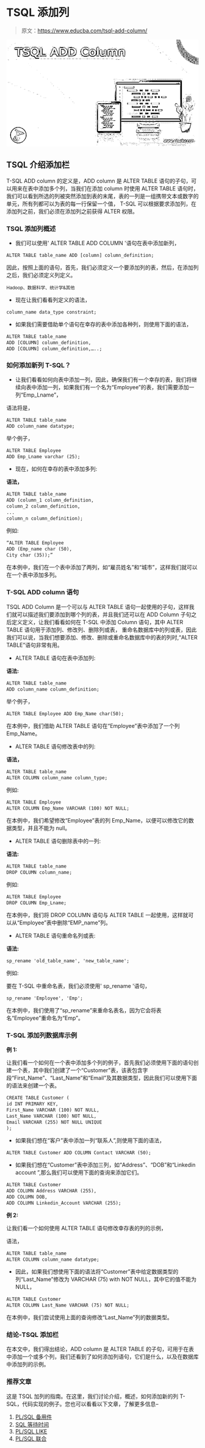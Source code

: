 # TSQL 添加列

> 原文：<https://www.educba.com/tsql-add-column/>

![TSQL ADD Column](img/425aa5e70b15d176d8c3531f47775374.png)



## TSQL 介绍添加栏

T-SQL ADD column 的定义是，ADD column 是 ALTER TABLE 语句的子句，可以用来在表中添加多个列，当我们在添加 column 时使用 ALTER TABLE 语句时，我们可以看到所选的列被突然添加到表的末尾，表的一列是一组携带文本或数字的单元，所有列都可以为表的每一行保留一个值， T-SQL 可以根据要求添加列，在添加列之前，我们必须在添加列之前获得 ALTER 权限。

### TSQL 添加列概述

*   我们可以使用' ALTER TABLE ADD COLUMN '语句在表中添加新列，

```
ALTER TABLE table_name ADD [column] column_definition;
```

因此，按照上面的语句，首先，我们必须定义一个要添加列的表，然后，在添加列之后，我们必须定义列定义。

<small>Hadoop、数据科学、统计学&其他</small>

*   现在让我们看看列定义的语法，

```
column_name data_type constraint;
```

*   如果我们需要借助单个语句在幸存的表中添加各种列，则使用下面的语法，

```
ALTER TABLE table_name
ADD [COLUMN] column_definition,
ADD [COLUMN] column_definition,…..;
```

### 如何添加新列 T-SQL？

*   让我们看看如何向表中添加一列，因此，确保我们有一个幸存的表，我们将继续向表中添加一列，如果我们有一个名为“Employee”的表，我们需要添加一列“Emp_Lname”，

语法将是，

```
ALTER TABLE table_name
ADD column_name datatype;
```

举个例子，

```
ALTER TABLE Employee
ADD Emp_Lname varchar (25);
```

*   现在，如何在幸存的表中添加多列:

**语法，**

```
ALTER TABLE table_name
ADD (column_1 column_definition,
column_2 column_definition,
...
column_n column_definition);
```

例如:

```
“ALTER TABLE Employee
ADD (Emp_name char (50),
City char (35));”
```

在本例中，我们在一个表中添加了两列，如“雇员姓名”和“城市”，这样我们就可以在一个表中添加多列。

### T-SQL ADD column 语句

TSQL ADD Column 是一个可以与 ALTER TABLE 语句一起使用的子句，这样我们就可以描述我们要添加到哪个列的表，并且我们还可以在 ADD Column 子句之后定义定义，让我们看看如何在 T-SQL 中添加 Column 语句，其中 ALTER TABLE 语句用于添加列、修改列、删除列或表， 重命名数据库中的列或表，因此我们可以说，当我们想要添加、修改、删除或重命名数据库中的表的列时,“ALTER TABLE”语句非常有用。

*   ALTER TABLE 语句在表中添加列:

**语法:**

```
ALTER TABLE table_name
ADD column_name column_definition;
```

举个例子，

```
ALTER TABLE Employee ADD Emp_Name char(50);
```

在本例中，我们借助 ALTER TABLE 语句在“Employee”表中添加了一个列 Emp_Name。

*   ALTER TABLE 语句修改表中的列:

**语法，**

```
ALTER TABLE table_name
ALTER COLUMN column_name column_type;
```

例如:

```
ALTER TABLE Employee
ALTER COLUMN Emp_Name VARCHAR (100) NOT NULL;
```

在本例中，我们希望修改“Employee”表的列 Emp_Name，以便可以修改它的数据类型，并且不能为 null。

*   ALTER TABLE 语句删除表中的一列:

**语法:**

```
ALTER TABLE table_name
DROP COLUMN column_name;
```

例如:

```
ALTER TABLE Employee
DROP COLUMN Emp_Lname;
```

在本例中，我们将 DROP COLUMN 语句与 ALTER TABLE 一起使用，这样就可以从“Employee”表中删除“EMP_name”列。

*   ALTER TABLE 语句重命名列或表:

**语法:**

```
sp_rename 'old_table_name', 'new_table_name';
```

例如:

要在 T-SQL 中重命名表，我们必须使用' sp_rename '语句，

```
sp_rename 'Employee', 'Emp';
```

在本例中，我们使用了“sp_rename”来重命名表名，因为它会将表名“Employee”重命名为“Emp”。

### T-SQL 添加列数据库示例

**例 1:**

让我们看一个如何在一个表中添加多个列的例子，首先我们必须使用下面的语句创建一个表，其中我们创建了一个“Customer”表，该表包含字段“First_Name”、“Last_Name”和“Email”及其数据类型，因此我们可以使用下面的语法来创建一个表。

```
CREATE TABLE Customer (
id INT PRIMARY KEY,
First_Name VARCHAR (100) NOT NULL,
Last_Name VARCHAR (100) NOT NULL,
Email VARCHAR (255) NOT NULL UNIQUE
);
```

*   如果我们想在“客户”表中添加一列“联系人”,则使用下面的语法，

```
ALTER TABLE Customer ADD COLUMN Contact VARCHAR (50);
```

*   如果我们想在“Customer”表中添加三列，如“Address”、“DOB”和“Linkedin account ”,那么我们可以使用下面的查询来添加它们。

```
ALTER TABLE Customer
ADD COLUMN Address VARCHAR (255),
ADD COLUMN DOB,
ADD COLUMN Linkedin_Account VARCHAR (255);
```

**例 2:**

让我们看一个如何使用 ALTER TABLE 语句修改幸存表的列的示例，

语法，

```
ALTER TABLE table_name
ALTER COLUMN column_name datatype;
```

*   因此，如果我们想使用下面的语法将“Customer”表中给定数据类型的列“Last_Name”修改为 VARCHAR (75) with NOT NULL，其中它的值不能为 NULL，

```
ALTER TABLE Customer
ALTER COLUMN Last_Name VARCHAR (75) NOT NULL;
```

在本例中，我们尝试使用上面的查询修改“Last_Name”列的数据类型。

### 结论-TSQL 添加栏

在本文中，我们得出结论，ADD column 是 ALTER TABLE 的子句，可用于在表中添加一个或多个列，我们还看到了如何添加列语句，它们是什么，以及在数据库中添加列的示例。

### 推荐文章

这是 TSQL 加列的指南。在这里，我们讨论介绍，概述，如何添加新的列 T-SQL，代码实现的例子。您也可以看看以下文章，了解更多信息–

1.  [PL/SQL 备用件](https://www.educba.com/pl-sql-varray/)
2.  [SQL 等待时间](https://www.educba.com/sql-waitfor/)
3.  [PL/SQL LIKE](https://www.educba.com/pl-sql-like/)
4.  [PL/SQL 联合](https://www.educba.com/pl-sql-union/)





